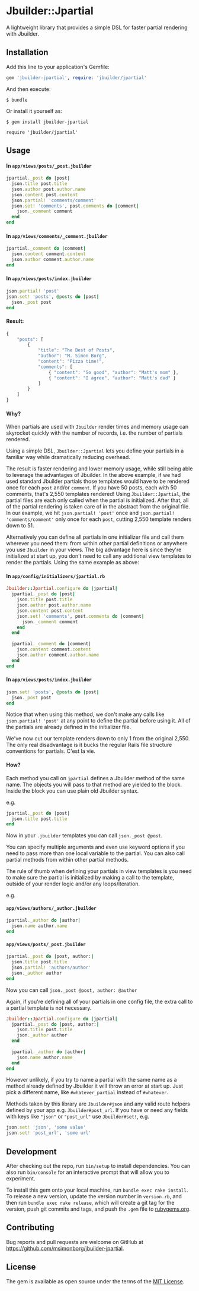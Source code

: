 # Jbuilder::Jpartial

A lightweight library that provides a simple DSL for faster partial rendering with Jbuilder.

## Installation

Add this line to your application's Gemfile:

```ruby
gem 'jbuilder-jpartial', require: 'jbuilder/jpartial'
```

And then execute:

    $ bundle

Or install it yourself as:

    $ gem install jbuilder-jpartial
    
    require 'jbuilder/jpartial'

## Usage

#### In `app/views/posts/_post.jbuilder`

```ruby
jpartial._post do |post|
  json.title post.title
  json.author post.author.name
  json.content post.content
  json.partial! 'comments/comment'
  json.set! 'comments', post.comments do |comment|
    json._comment comment
  end
end
```

#### In `app/views/comments/_comment.jbuilder`
```ruby
jpartial._comment do |comment|
  json.content comment.content
  json.author comment.author.name
end
```

#### In `app/views/posts/index.jbuilder`

```ruby
json.partial! 'post'
json.set! 'posts', @posts do |post|
  json._post post
end
```

#### Result:
```js
{
    "posts": [
        {
            "title": "The Best of Posts",
            "author": "M. Simon Borg",
            "content": "Pizza time!",
            "comments": [
                { "content": "So good", "author": "Matt's mom" },
                { "content": "I agree", "author": "Matt's dad" }
            ]
        }
    ]   
}
```
#### Why?
When partials are used with `Jbuilder` render times and memory usage can skyrocket quickly with the number of records, i.e. the number of partials rendered.

Using a simple DSL, `Jbuilder::Jpartial` lets you define your partials in a familiar way while dramatically reducing overhead. 

The result is faster rendering and lower memory usage, while still being able to leverage the advantages of Jbuilder. In the above example, if we had used standard Jbuilder partials those templates would have to be rendered once for each `post` and/or `comment`. If you have 50 posts, each with 50 comments, that's 2,550 templates rendered! Using `Jbuilder::Jpartial`, the partial files are each only called when the partial is initialized. After that, all of the partial rendering is taken care of in the abstract from the original file. In our example, we hit `json.partial! 'post'` once and `json.partial! 'comments/comment'` only once for each `post`, cutting 2,550 template renders down to 51.

Alternatively you can define all partials in one initializer file and call them wherever you need them: from within other partial definitions or anywhere you use `Jbuilder` in your views. The big advantage here is since they're initialized at start up, you don't need to call any additional view templates to render the partials. Using the same example as above:

#### In `app/config/initializers/jpartial.rb`
```ruby
Jbuilder::Jpartial.configure do |jpartial|
  jpartial._post do |post|
    json.title post.title
    json.author post.author.name
    json.content post.content
    json.set! 'comments', post.comments do |comment|
      json._comment comment
    end
  end
  
  jpartial._comment do |comment|
    json.content comment.content
    json.author comment.author.name
  end
end
```

#### In `app/views/posts/index.jbuilder`
```ruby
json.set! 'posts', @posts do |post|
  json._post post
end
```

Notice that when using this method, we don't make any calls like `json.partial! 'post'` at any point to define the partial before using it. All of the partials are already defined in the initializer file.

We've now cut our template renders down to only 1 from the original 2,550. The only real disadvantage is it bucks the regular Rails file structure conventions for partials. C'est la vie.

#### How?
Each method you call on `jpartial`  defines a Jbuilder method of the same name. The objects you will pass to that method are yielded to the block. Inside the block you can use plain old Jbuilder syntax.

e.g.

```ruby
jpartial._post do |post|
  json.title post.title
end
```

Now in your `.jbuilder` templates you can call `json._post @post`.

You can specify multiple arguments and even use keyword options if you need to pass more than one local variable to the partial. You can also call partial methods from within other partial methods.

The rule of thumb when defining your partials in view templates is you need to make sure the partial is initialized by making a call to the template, outside of your render logic and/or any loops/iteration.

e.g.

#### `app/views/authors/_author.jbuilder`
```ruby
jpartial._author do |author|
  json.name author.name
end
```

#### `app/views/posts/_post.jbuilder`
```ruby
jpartial._post do |post, author:|
  json.title post.title
  json.partial! 'authors/author'
  json._author author
end
```

Now you can call `json._post @post, author: @author`

Again, if you're defining all of your partials in one config file, the extra call to a partial template is not necessary.

```ruby
Jbuilder::Jpartial.configure do |jpartial|
  jpartial._post do |post, author:|
    json.title post.title
    json._author author
  end
  
  jpartial._author do |author|
    json.name author.name
  end
end
```

However unlikely, if you try to name a partial with the same name as a method already defined by Jbuilder it will throw an error at start up. Just pick a different name, like `#whatever_partial` instead of `#whatever`.

Methods taken by this library are `Jbuilder#json` and any valid route helpers defined by your app e.g. `Jbuilder#post_url`. If you have or need any fields with keys like `"json"` or `"post_url"` use `Jbuilder#set!`, e.g.
```ruby
json.set! 'json', 'some value'
json.set! 'post_url', 'some url'
```


## Development

After checking out the repo, run `bin/setup` to install dependencies. You can also run `bin/console` for an interactive prompt that will allow you to experiment.

To install this gem onto your local machine, run `bundle exec rake install`. To release a new version, update the version number in `version.rb`, and then run `bundle exec rake release`, which will create a git tag for the version, push git commits and tags, and push the `.gem` file to [rubygems.org](https://rubygems.org).

## Contributing

Bug reports and pull requests are welcome on GitHub at https://github.com/msimonborg/jbuilder-jpartial.


## License

The gem is available as open source under the terms of the [MIT License](http://opensource.org/licenses/MIT).


